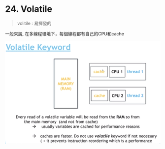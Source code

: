 # 24. Volatile

> volitile : 易揮發的

一般來說, 在多線程環境下，每個線程都有自己的CPU和cache


![](../img/2021-03-27-19-32-13.png)

